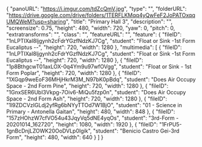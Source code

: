 {
      "panoURL": "https://i.imgur.com/tdZcQmV.jpg",
      "type": "",
      "folderURL": "https://drive.google.com/drive/folders/1TERFLKMqq4yQwFeF2JoPATOxqqUMQWeM?usp=sharing",
      "title": "Primary Hall 3",
      "description": "",
      "screensize": 0.75,
      "height": 480,
      "width": 720,
      "yaw": 0,
      "pitch": 0,
      "extratransforms": "",
      "class": "",
      "featureURL": "",
      "feature": {
         "fileID": "1nLPTIXaI8ljgynh2cFdrYGzfNdzKJ7Cg",
         "student": "Float or Sink -1st Form Eucaliptus --",
         "height": 720,
         "width": 1280
      },
      "multimedia": [
         {
            "fileID": "1nLPTIXaI8ljgynh2cFdrYGzfNdzKJ7Cg",
            "student": "Float or Sink -1st Form Eucaliptus --",
            "height": 720,
            "width": 1280
         },
         {
            "fileID": "1p8BthgcwT01axLOX-0q4Ym9u97wfOVgg",
            "student": "Float or Sink - 1st Form Poplar",
            "height": 720,
            "width": 1280
         },
         {
            "fileID": "1XGqp9weEoF36MHjHkrM3M_N97bK0pBdq",
            "student": "Does Air Occupy Space - 2nd Form Pine",
            "height": 720,
            "width": 1280
         },
         {
            "fileID": "1GnxSER6UbI3Vkpg-7Oiv6-MiQu5fzp0n",
            "student": "Does Air Occupy Space - 2nd Form Ash",
            "height": 720,
            "width": 1280
         },
         {
            "fileID": "1l9ZDCVzIGLdj2yfRg6bNYyTTOd7W1BjO",
            "student": "01 - Science in Primary - Antonella Gaitan",
            "height": 480,
            "width": 848
         },
         {
            "fileID": "157zHOhzW7cfVO54u43JqyVq5dNE4yqOs",
            "student": "3rd-Form - 20201014_162720",
            "height": 1080,
            "width": 1920
         },
         {
            "fileID": "1FrPU5-1gnBcDnjLZOWK20OoDVLp0Igik",
            "student": "Benicio Castro Gei-3rd Form",
            "height": 480,
            "width": 640
         }
      ]
   }